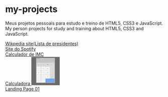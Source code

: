 # my-projects
 Meus projetos pessoais para estudo e treino de HTML5, CSS3 e JavaScript.
 My person projects for study and training about HTML5, CSS3 and JavaScript.
 
<a href="https://viniciuslavouraa.github.io/my-projects/wikpedia/index.html" target="_blank">Wikpedia site(Lista de presidentes)</a><br>
<a href="https://viniciuslavouraa.github.io/my-projects/spotify/index.html" target="_blank">Site do Spotify</a><br>
<a href="https://viniciuslavouraa.github.io/my-projects/imc/" target="_blank">Calculador de IMC</a><br>
<a href="https://viniciuslavouraa.github.io/my-projects/calculadora/" target="_blank">Calculadora
<img src="calc-img.png" alt="" width="90px" height="90px"></a><br>
<a href="https://viniciuslavouraa.github.io/my-projects/landingpage01/" target="_blank">Landing Page 01</a><br>
